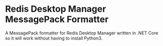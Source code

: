 # Redis Desktop Manager MessagePack Formatter
A MessagePack formatter for Redis Desktop Manager written in .NET Core so it will work without having to install Python3.
